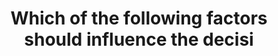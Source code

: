 ---
layout: all-exams
title: "Which of the following factors should influence the decisi"
blurb: "The AWS Hybrid Cloud reference page lists data sovereignty regulations, regulatory tax requirements and the need for low-latency as use cases for choosi"
quid: 9
---